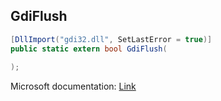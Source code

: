 ## GdiFlush

```csharp
[DllImport("gdi32.dll", SetLastError = true)]
public static extern bool GdiFlush(
   
);
```

Microsoft documentation: [Link](https://docs.microsoft.com/en-us/windows/win32/api/wingdi/nf-wingdi-gdiflush)
